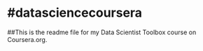 #datasciencecoursera
===================
##This is the readme file for my Data Scientist Toolbox course on Coursera.org.
